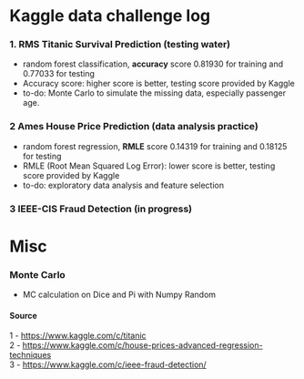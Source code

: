 # Kaggle data challenge log
### 1. RMS Titanic Survival Prediction (testing water)
- random forest classification, **accuracy** score 0.81930 for training and 0.77033 for testing
- Accuracy score: higher score is better, testing score provided by Kaggle
- to-do: Monte Carlo to simulate the missing data, especially passenger age.
### 2 Ames House Price Prediction (data analysis practice)
- random forest regression, **RMLE** score 0.14319 for training and 0.18125 for testing 
- RMLE (Root Mean Squared Log Error): lower score is better, testing score provided by Kaggle
- to-do: exploratory data analysis and feature selection
### 3 IEEE-CIS Fraud Detection (in progress)

# Misc
### Monte Carlo
- MC calculation on Dice and Pi with Numpy Random

#### Source  
1 - https://www.kaggle.com/c/titanic  
2 - https://www.kaggle.com/c/house-prices-advanced-regression-techniques  
3 - https://www.kaggle.com/c/ieee-fraud-detection/  
